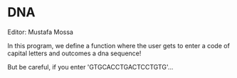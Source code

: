 # DNA

Editor: Mustafa Mossa

In this program, we define a function where the user gets to enter a code of capital letters and outcomes a dna sequence!

But be careful, if you enter 'GTGCACCTGACTCCTGTG'...
